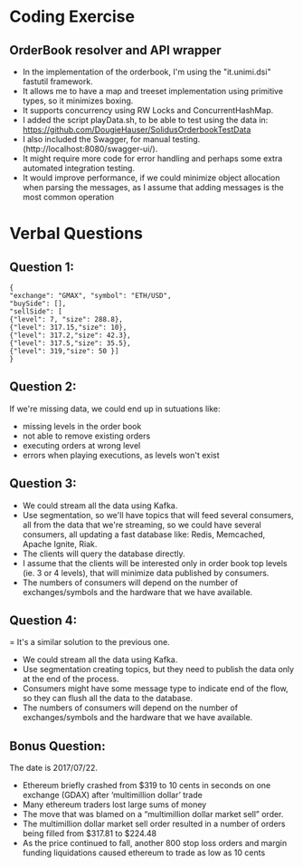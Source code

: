 # Coding Exercise
## OrderBook resolver and API wrapper
- In the implementation of the orderbook, I'm using the "it.unimi.dsi" fastutil framework.
- It allows me to have a map and treeset implementation using primitive types, so it minimizes boxing.
- It supports concurrency using RW Locks and ConcurrentHashMap.
- I added the script playData.sh, to be able to test using the data in: https://github.com/DougieHauser/SolidusOrderbookTestData
- I also included the Swagger, for manual testing. (http://localhost:8080/swagger-ui/).
- It might require more code for error handling and perhaps some extra automated integration testing.
- It would improve performance, if we could minimize object allocation when parsing the messages, as I assume that adding messages is the most common operation
# Verbal Questions
## Question 1:
```
{
"exchange": "GMAX", "symbol": "ETH/USD",
"buySide": [],
"sellSide": [
{"level": 7, "size": 288.8},
{"level": 317.15,"size": 10},
{"level": 317.2,"size": 42.3},
{"level": 317.5,"size": 35.5},
{"level": 319,"size": 50 }]
}
```
## Question 2:
If we're missing data, we could end up in sutuations like:
- missing levels in the order book
- not able to remove existing orders
- executing orders at wrong level
- errors when playing executions, as levels won't exist
## Question 3:
- We could stream all the data using Kafka.
- Use segmentation, so we'll have topics that will feed several consumers, all from the data that we're streaming, so we could have several consumers, all updating a fast database like: Redis, Memcached, Apache Ignite, Riak.
- The clients will query the database directly.
- I assume that the clients will be interested only in order book top levels (ie. 3 or 4 levels), that will minimize data published by consumers.
- The numbers of consumers will depend on the number of exchanges/symbols and the hardware that we have available.
## Question 4:
= It's a similar solution to the previous one.
- We could stream all the data using Kafka.
- Use segmentation creating topics, but they need to publish the data only at the end of the process.
- Consumers might have some message type to indicate end of the flow, so they can flush all the data to the database.
- The numbers of consumers will depend on the number of exchanges/symbols and the hardware that we have available.
## Bonus Question:
The date is 2017/07/22. 
- Ethereum briefly crashed from $319 to 10 cents in seconds on one exchange (GDAX) after ‘multimillion dollar’ trade
- Many ethereum traders lost large sums of money
- The move that was blamed on a “multimillion dollar market sell” order.
- The multimillion dollar market sell order resulted in a number of orders being filled from $317.81 to $224.48
- As the price continued to fall, another 800 stop loss orders and margin funding liquidations caused ethereum to trade as low as 10 cents
